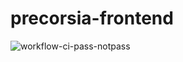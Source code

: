 # precorsia-frontend

![workflow-ci-pass-notpass](https://github.com/PRECORSIA/precorsia-frontend/actions/workflows/ci-cd.yml/badge.svg)